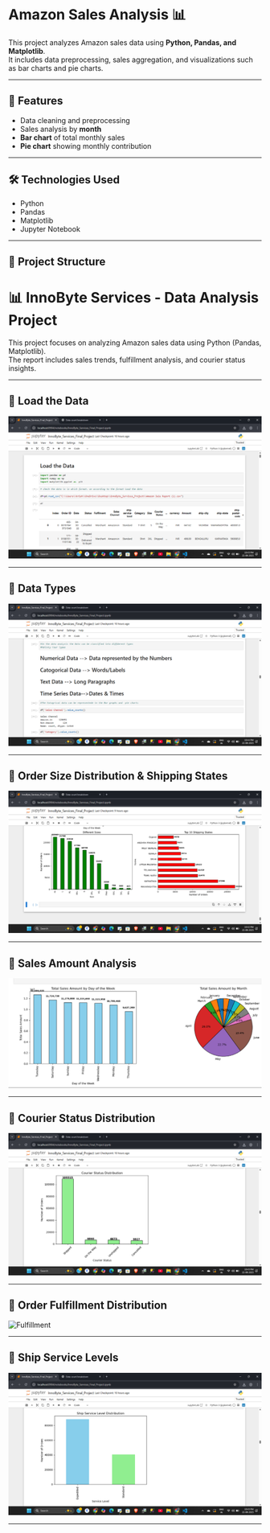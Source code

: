 
# Amazon Sales Analysis 📊

This project analyzes Amazon sales data using **Python, Pandas, and Matplotlib**.  
It includes data preprocessing, sales aggregation, and visualizations such as bar charts and pie charts.

---

## 📌 Features
- Data cleaning and preprocessing  
- Sales analysis by **month**  
- **Bar chart** of total monthly sales  
- **Pie chart** showing monthly contribution  

---

## 🛠️ Technologies Used
- Python
- Pandas
- Matplotlib
- Jupyter Notebook

---

## 📂 Project Structure
# 📊 InnoByte Services - Data Analysis Project

This project focuses on analyzing Amazon sales data using Python (Pandas, Matplotlib).  
The report includes sales trends, fulfillment analysis, and courier status insights.  

---

## 🔹 Load the Data
![Load Data](https://github.com/Sriramyadav/Amazon-Sales-Analysis/blob/main/Screenshot%20(44).png)

---

## 🔹 Data Types
![Data Types](https://github.com/Sriramyadav/Amazon-Sales-Analysis/blob/main/Screenshot%20(45).png)

---

## 🔹 Order Size Distribution & Shipping States
![Order Sizes & Shipping States](https://github.com/Sriramyadav/Amazon-Sales-Analysis/blob/main/Screenshot%20(39).png)

---

## 🔹 Sales Amount Analysis
![Sales Amount](https://github.com/Sriramyadav/Amazon-Sales-Analysis/blob/main/Screenshot%20(40).png)

---

## 🔹 Courier Status Distribution
![Courier Status](https://github.com/Sriramyadav/Amazon-Sales-Analysis/blob/main/Screenshot%20(41).png)

---

## 🔹 Order Fulfillment Distribution
![Fulfillment](images/Screenshot42.png)

---

## 🔹 Ship Service Levels
![Ship Service Levels](https://github.com/Sriramyadav/Amazon-Sales-Analysis/blob/main/Screenshot%20(43).png)

---

